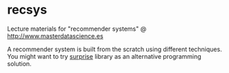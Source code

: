 # recsys
Lecture materials for "recommender systems" @ http://www.masterdatascience.es

A recommender system is built from the scratch using different techniques. You might want to try [surprise](http://surpriselib.com) library as an alternative programming solution.